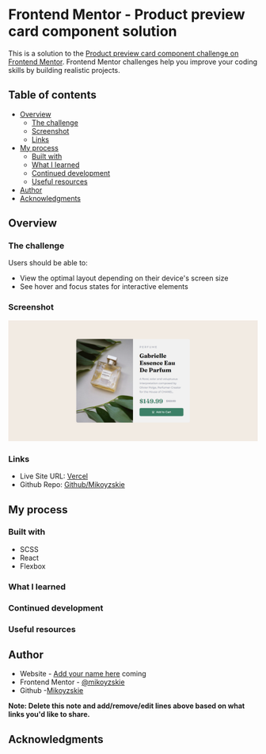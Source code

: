 # Frontend Mentor - Product preview card component solution

This is a solution to the [Product preview card component challenge on Frontend Mentor](https://www.frontendmentor.io/challenges/product-preview-card-component-GO7UmttRfa). Frontend Mentor challenges help you improve your coding skills by building realistic projects. 

## Table of contents

- [Overview](#overview)
  - [The challenge](#the-challenge)
  - [Screenshot](#screenshot)
  - [Links](#links)
- [My process](#my-process)
  - [Built with](#built-with)
  - [What I learned](#what-i-learned)
  - [Continued development](#continued-development)
  - [Useful resources](#useful-resources)
- [Author](#author)
- [Acknowledgments](#acknowledgments)



## Overview

### The challenge

Users should be able to:

- View the optimal layout depending on their device's screen size
- See hover and focus states for interactive elements

### Screenshot

![](screenshot.png)


### Links

- Live Site URL: [Vercel](https://your-live-site-url.com)
- Github Repo: [Github/Mikoyzskie](https://github.com/Mikoyzskie/fm-product-preview)

## My process

### Built with

- SCSS
- React
- Flexbox



### What I learned



### Continued development



### Useful resources



## Author

- Website - [Add your name here](https://www.your-site.com) coming
- Frontend Mentor - [@mikoyzskie](https://www.frontendmentor.io/profile/Mikoyzskie)
- Github -[Mikoyzskie](https://github.com/Mikoyzskie)

**Note: Delete this note and add/remove/edit lines above based on what links you'd like to share.**

## Acknowledgments

